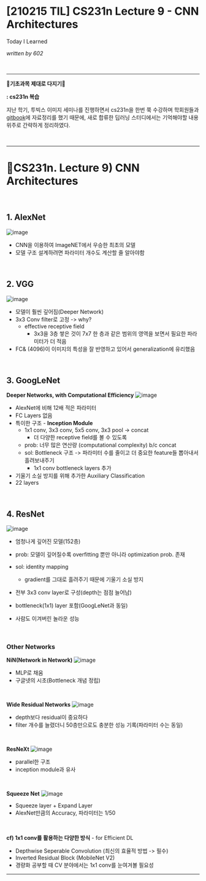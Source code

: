 # [210215 TIL] CS231n Lecture 9 - CNN Architectures

Today I Learned

_written by 602_

<br/>



---

**📕기초과목 제대로 다지기📕**

**: cs231n 복습**



지난 학기, 투빅스 이미지 세미나를 진행하면서 cs231n을 한번 쭉 수강하며 학회원들과 [gitbook](https://tobigs-staff.gitbook.io/-1/)에 자료정리를 했기 때문에, 새로 합류한 딥러닝 스터디에서는 기억해야할 내용 위주로 간략하게 정리하였다.

 

<br/>



---

# 👀CS231n. Lecture 9) CNN Architectures



<br/>



## 1. AlexNet

![image](https://user-images.githubusercontent.com/68496320/107973356-7c205b80-6ff8-11eb-82d4-c81065b71e8d.png)
- CNN을 이용하여 ImageNET에서 우승한 최초의 모델
- 모델 구조 설계하려면 파라미터 개수도 계산할 줄 알아야함

<br/>



## 2. VGG

![image](https://user-images.githubusercontent.com/68496320/107973376-804c7900-6ff8-11eb-886e-9db7878bac4c.png)
- 모델이 훨씬 깊어짐(Deeper Network)
- 3x3 Conv filter로 고정 -> why?
  - effective receptive field
    - 3x3을 3층 쌓은 것이 7x7 한 층과 같은 범위의 영역을 보면서 필요한 파라미터가 더 적음
- FC& (4096)이 이미지의 특성을 잘 반영하고 있어서 generalization에 유리했음

<br/>



## 3. GoogLeNet

**Deeper Networks, with Computational Efficiency**
![image](https://user-images.githubusercontent.com/68496320/107973396-83e00000-6ff8-11eb-866e-e361339164b2.png)
- AlexNet에 비해 12배 적은 파라미터
- FC Layers 없음
- 특이한 구조 - **Inception Module**
  - 1x1 conv, 3x3 conv, 5x5 conv, 3x3 pool -> concat
    - 더 다양한 receptive field를 볼 수 있도록
  - prob: 너무 많은 연산량 (computational complexity) b/c concat
  - sol: Bottleneck 구조 -> 파라미터 수를 줄이고 더 중요한 feature들 뽑아내서 흘려보내주기
    - 1x1 conv bottleneck layers 추가
- 기울기 소실 방지를 위해 추가한 Auxiliary Classification
- 22 layers

<br/>



## 4. ResNet

![image](https://user-images.githubusercontent.com/68496320/107973408-86daf080-6ff8-11eb-8a30-1a01a6863693.png)
- 엄청나게 깊어진 모델(152층)
- prob: 모델이 깊어질수록 overfitting 뿐만 아니라 optimization prob. 존재
- sol: identity mapping
  - gradient를 그대로 흘려주기 때문에 기울기 소실 방지
- 전부 3x3 conv layer로 구성(depth는 점점 늘어남)
- bottleneck(1x1) layer 포함(GoogLeNet과 동일)

- 사람도 이겨버린 놀라운 성능

<br/>



### Other Networks



**NiN(Network in Network)**
![image](https://user-images.githubusercontent.com/68496320/107973420-8a6e7780-6ff8-11eb-961c-bd88949a6984.png)
- MLP로 채움
- 구글넷의 시초(Bottleneck 개념 정립)

<br/>

**Wide Residual Networks**
![image](https://user-images.githubusercontent.com/68496320/107973431-8d696800-6ff8-11eb-9dd5-b7496b4367da.png)
- depth보다 residual이 중요하다
- filter 개수를 늘렸더니 50층만으로도 충분한 성능 기록(파라미터 수는 동일)

<br/>

**ResNeXt**
![image](https://user-images.githubusercontent.com/68496320/107973441-8fcbc200-6ff8-11eb-86a3-4ebef88ff8ba.png)
- parallel한 구조
- inception module과 유사

<br/>

**Squeeze Net**
![image](https://user-images.githubusercontent.com/68496320/107973453-92c6b280-6ff8-11eb-9202-5693daa26d19.png)
- Squeeze layer + Expand Layer
- AlexNet만큼의 Accuracy, 파라미터는 1/50

<br/>

**cf) 1x1 conv를 활용하는 다양한 방식** - for Efficient DL

- Depthwise Seperable Convolution (최신의 효율적 방법 -> 필수)
- Inverted Residual Block (MobileNet V2)
- 경량화 공부할 때 CV 분야에서는 1x1 conv를 눈여겨볼 필요성 



---

